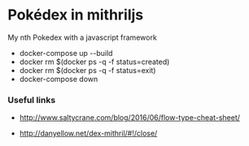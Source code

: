 
# Pokédex in mithriljs
My nth Pokedex with a javascript framework

- docker-compose up --build
- docker rm $(docker ps -q -f status=created)
- docker rm $(docker ps -q -f status=exit)
- docker-compose down

### Useful links
- http://www.saltycrane.com/blog/2016/06/flow-type-cheat-sheet/

- http://danyellow.net/dex-mithril/#!/close/